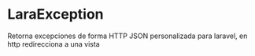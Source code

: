# LaraException
Retorna excepciones de forma HTTP  JSON personalizada para laravel, en http redirecciona a una vista
